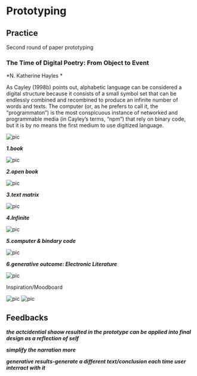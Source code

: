 
# Prototyping

## Practice 
Second round of paper prototyping 

### The Time of Digital Poetry: From Object to Event 
*N. Katherine Hayles *

As Cayley (1998b) points out, alphabetic language can be considered a digital structure because it consists of a small symbol set that can be endlessly combined and recombined to produce an infinite number of words and texts. The computer (or, as he prefers to call it, the “programmaton”) is the most conspicuous instance of networked and programmable media (in Cayley’s terms, “npm”) that rely on binary code, but it is by no means the first medium to use digitized language. 

![pic](https://wwsiyang.github.io/CODEWORD/SKO/Week_08/prototype.gif)

***1.book*** 

![pic](https://wwsiyang.github.io/CODEWORD/SKO/Week_08/1.gif)

***2.open book*** 

![pic](https://wwsiyang.github.io/CODEWORD/SKO/Week_08/2.gif)

***3.text matrix*** 

![pic](https://wwsiyang.github.io/CODEWORD/SKO/Week_08/3.gif)

***4.Infinite*** 

![pic](https://wwsiyang.github.io/CODEWORD/SKO/Week_08/4.gif)

***5.computer & bindary code*** 

![pic](https://wwsiyang.github.io/CODEWORD/SKO/Week_08/5.gif)

***6.generative outcome: Electronic Literature*** 

![pic](https://wwsiyang.github.io/CODEWORD/SKO/Week_08/6.gif)

Inspiration/Moodboard

![pic](https://wwsiyang.github.io/CODEWORD/SKO/Week_08/inspiration1.JPG)
![pic](https://wwsiyang.github.io/CODEWORD/SKO/Week_08/inspiration2.JPG)

## Feedbacks

***the actcidential shaow resulted in the prototype can be applied into final design as a reflection of self*** 

***simplify the narration more***

***generative results-generate a different text/conclusion each time user interract with it*** 
